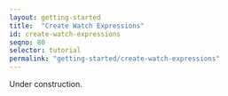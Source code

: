 ```yaml
---
layout: getting-started
title:  "Create Watch Expressions"
id: create-watch-expressions
seqno: 80
selector: tutorial
permalink: "getting-started/create-watch-expressions"
---
```


Under construction.
